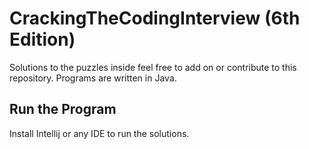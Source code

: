 CrackingTheCodingInterview (6th Edition)
==============
Solutions to the puzzles inside feel free to add on or contribute to this repository. 
Programs are written in Java.

Run the Program
---------------
Install Intellij or any IDE to run the solutions. 

